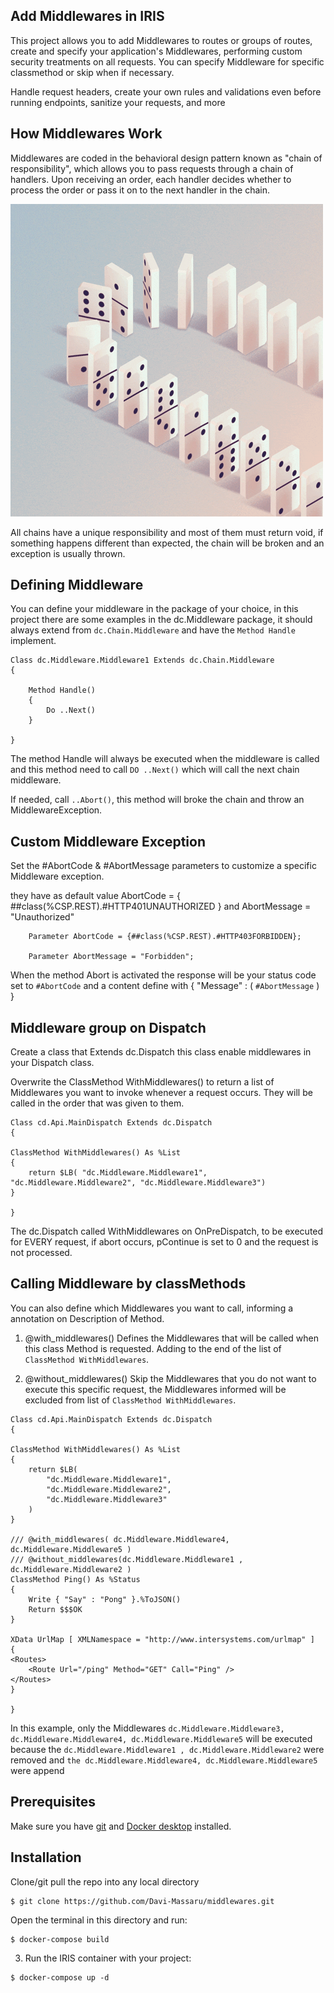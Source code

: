 ## Add Middlewares in IRIS
This project allows you to add Middlewares to routes or groups of routes, create and specify your application's Middlewares, performing custom security treatments on all requests.
You can specify Middleware for specific classmethod or skip when if necessary.

Handle request headers, create your own rules and validations even before running endpoints, sanitize your requests, and more

## How Middlewares Work

Middlewares are coded in the behavioral design pattern known as "chain of responsibility", which allows you to pass requests through a chain of handlers. Upon receiving an order, each handler decides whether to process the order or pass it on to the next handler in the chain.

<img src="https://raw.githubusercontent.com/Davi-Massaru/middlewares/master/README/domino.gif"></img>

All chains have a unique responsibility and most of them must return void, if something happens different than expected, the chain will be broken and an exception is usually thrown.

## Defining Middleware

You can define your middleware in the package of your choice, in this project there are some examples in the dc.Middleware package, it should always extend from ```dc.Chain.Middleware``` and have the ```Method Handle``` implement.

```
Class dc.Middleware.Middleware1 Extends dc.Chain.Middleware
{

    Method Handle()
    {
        Do ..Next()
    }

}
```

The method Handle will always be executed when the middleware is called and this method need to call ```DO ..Next()``` which will call the next chain middleware.

If needed, call ```..Abort()```, this method will broke the chain and throw an MiddlewareException.

## Custom Middleware Exception

Set the #AbortCode & #AbortMessage parameters to customize a specific Middleware exception.

they have as default value AbortCode = { ##class(%CSP.REST).#HTTP401UNAUTHORIZED } and AbortMessage = "Unauthorized"

```
    Parameter AbortCode = {##class(%CSP.REST).#HTTP403FORBIDDEN};

    Parameter AbortMessage = "Forbidden";
```
When the method Abort is activated the response will be your status code set to ```#AbortCode``` and a content define with { "Message" : ( ```#AbortMessage``` ) }

## Middleware group on Dispatch

Create a class that Extends dc.Dispatch this class enable middlewares in your Dispatch class.

Overwrite the ClassMethod WithMiddlewares() to return a list of Middlewares you want to invoke whenever a request occurs. They will be called in the order that was given to them.

```
Class cd.Api.MainDispatch Extends dc.Dispatch
{

ClassMethod WithMiddlewares() As %List
{
    return $LB( "dc.Middleware.Middleware1", "dc.Middleware.Middleware2", "dc.Middleware.Middleware3")
}

}

```

The dc.Dispatch called WithMiddlewares on OnPreDispatch, to be executed for EVERY request, if abort occurs, pContinue is set to 0 and the request is not processed.

## Calling Middleware by classMethods

You can also define which Middlewares you want to call, informing a annotation on Description of Method.

1. @with_middlewares() Defines the Middlewares that will be called when this class Method is requested. Adding to the end of the list of ```ClassMethod WithMiddlewares```.

2. @without_middlewares() Skip the Middlewares that you do not want to execute this specific request, the Middlewares informed will be excluded from list of ```ClassMethod WithMiddlewares```.

```
Class cd.Api.MainDispatch Extends dc.Dispatch
{

ClassMethod WithMiddlewares() As %List
{
    return $LB(
        "dc.Middleware.Middleware1",
        "dc.Middleware.Middleware2",
        "dc.Middleware.Middleware3"
    )
}

/// @with_middlewares( dc.Middleware.Middleware4, dc.Middleware.Middleware5 )
/// @without_middlewares(dc.Middleware.Middleware1 , dc.Middleware.Middleware2 )
ClassMethod Ping() As %Status
{
    Write { "Say" : "Pong" }.%ToJSON()
    Return $$$OK
}

XData UrlMap [ XMLNamespace = "http://www.intersystems.com/urlmap" ]
{
<Routes>
    <Route Url="/ping" Method="GET" Call="Ping" />
</Routes>
}

}
```
In this example, only the Middlewares ```dc.Middleware.Middleware3, dc.Middleware.Middleware4, dc.Middleware.Middleware5``` will be executed because the ```dc.Middleware.Middleware1 , dc.Middleware.Middleware2``` were removed and ```the dc.Middleware.Middleware4, dc.Middleware.Middleware5``` were append


## Prerequisites
Make sure you have [git](https://git-scm.com/book/en/v2/Getting-Started-Installing-Git) and [Docker desktop](https://www.docker.com/products/docker-desktop) installed.

## Installation 

Clone/git pull the repo into any local directory

```
$ git clone https://github.com/Davi-Massaru/middlewares.git
```

Open the terminal in this directory and run:

```
$ docker-compose build
```

3. Run the IRIS container with your project:

```
$ docker-compose up -d
```